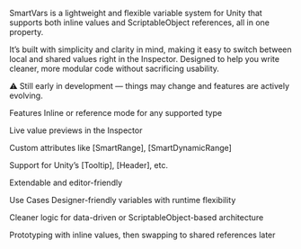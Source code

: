 SmartVars is a lightweight and flexible variable system for Unity that supports both inline values and ScriptableObject references, all in one property.

It’s built with simplicity and clarity in mind, making it easy to switch between local and shared values right in the Inspector. Designed to help you write cleaner, more modular code without sacrificing usability.

⚠️ Still early in development — things may change and features are actively evolving.

Features
Inline or reference mode for any supported type

Live value previews in the Inspector

Custom attributes like [SmartRange], [SmartDynamicRange]

Support for Unity’s [Tooltip], [Header], etc.

Extendable and editor-friendly

Use Cases
Designer-friendly variables with runtime flexibility

Cleaner logic for data-driven or ScriptableObject-based architecture

Prototyping with inline values, then swapping to shared references later

